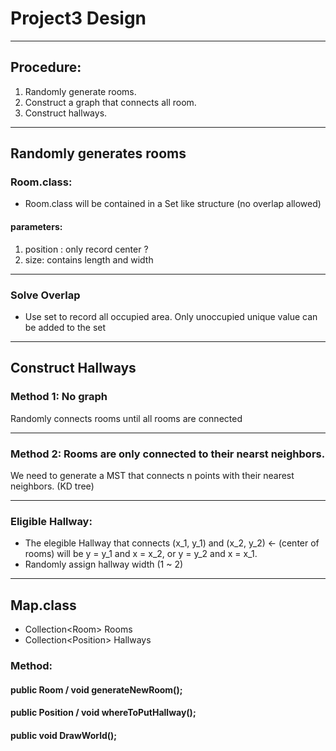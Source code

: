 # Project3 Design

-----
## Procedure:
1. Randomly generate rooms.
2. Construct a graph that connects all room.
3. Construct hallways.

-----
## Randomly generates rooms

### Room.class:
* Room.class will be contained in a Set like structure (no overlap allowed)

#### parameters:
1. position : only record center ?
2. size: contains length and width

-----
### Solve Overlap
* Use set to record all occupied area. Only unoccupied unique value can be added to the set

_____
## Construct Hallways
### Method 1: No graph
Randomly connects rooms until all rooms are connected

-----
### Method 2: Rooms are only connected to their nearst neighbors.
We need to generate a MST that connects n points with their nearest neighbors. (KD tree)

-----
### Eligible Hallway: 
* The elegible Hallway that connects (x_1, y_1) and (x_2, y_2) <- (center of rooms) will be y = y_1 and x = x_2, or y = y_2 and x = x_1. 
* Randomly assign hallway width (1 ~ 2)

----

## Map.class
* Collection\<Room> Rooms
* Collection\<Position> Hallways
### Method:
#### public Room / void generateNewRoom();

#### public Position / void whereToPutHallway();

#### public void DrawWorld();



















